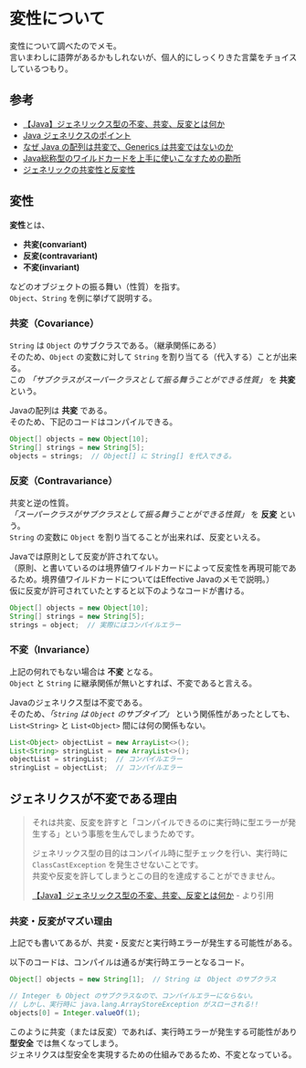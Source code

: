 # 変性について

変性について調べたのでメモ。  
言いまわしに語弊があるかもしれないが、個人的にしっくりきた言葉をチョイスしているつもり。


## 参考

* [【Java】ジェネリックス型の不変、共変、反変とは何か](http://hjm333.hatenablog.com/entry/2016/02/07/235454)
* [Java ジェネリクスのポイント](https://qiita.com/pebblip/items/1206f866980f2ff91e77)
* [なぜ Java の配列は共変で、Generics は共変ではないのか](http://sinsengumi.net/blog/2011/12/%E3%81%AA%E3%81%9C-java-%E3%81%AE%E9%85%8D%E5%88%97%E3%81%AF%E5%85%B1%E5%A4%89%E3%81%A7%E3%80%81generics-%E3%81%AF%E5%85%B1%E5%A4%89%E3%81%A7%E3%81%AF%E3%81%AA%E3%81%84%E3%81%AE%E3%81%8B/)
* [Java総称型のワイルドカードを上手に使いこなすための勘所](http://d.hatena.ne.jp/ryoasai/20110325/1301078699)
* [ジェネリックの共変性と反変性](https://msdn.microsoft.com/ja-jp/library/dd799517(v=vs.110).aspx)


## 変性

**変性**とは、

* **共変(convariant)**
* **反変(contravariant)**
* **不変(invariant)**

などのオブジェクトの振る舞い（性質）を指す。  
`Object`、`String` を例に挙げて説明する。


### 共変（Covariance）

`String` は `Object` のサブクラスである。（継承関係にある）  
そのため、`Object` の変数に対して `String` を割り当てる（代入する）ことが出来る。  
この *「サブクラスがスーパークラスとして振る舞うことができる性質」* を **共変** という。

Javaの配列は **共変** である。  
そのため、下記のコードはコンパイルできる。

```java
Object[] objects = new Object[10];
String[] strings = new String[5];
objects = strings;  // Object[] に String[] を代入できる。
```


### 反変（Contravariance）

共変と逆の性質。  
*「スーパークラスがサブクラスとして振る舞うことができる性質」* を **反変** という。  
`String` の変数に `Object` を割り当てることが出来れば、反変といえる。  

Javaでは原則として反変が許されてない。  
（原則、と書いているのは境界値ワイルドカードによって反変性を再現可能であるため。境界値ワイルドカードについてはEffective Javaのメモで説明。）  
仮に反変が許可されていたとすると以下のようなコードが書ける。

```java
Object[] objects = new Object[10];
String[] strings = new String[5];
strings = object;  // 実際にはコンパイルエラー
```


### 不変（Invariance）

上記の何れでもない場合は **不変** となる。  
`Object` と `String` に継承関係が無いとすれば、不変であると言える。

Javaのジェネリクス型は不変である。  
そのため、*「`String` は `Object` のサブタイプ」* という関係性があったとしても、
`List<String>` と `List<Object>` 間には何の関係もない。

```java
List<Object> objectList = new ArrayList<>();
List<String> stringList = new ArrayList<>();
objectList = stringList;  // コンパイルエラー
stringList = objectList;  // コンパイルエラー
```

## ジェネリクスが不変である理由

> それは共変、反変を許すと「コンパイルできるのに実行時に型エラーが発生する」という事態を生んでしまうためです。  
>   
> ジェネリックス型の目的はコンパイル時に型チェックを行い、実行時に `ClassCastException` を発生させないことです。  
> 共変や反変を許してしまうとこの目的を達成することができません。  
>   
> [【Java】ジェネリックス型の不変、共変、反変とは何か](http://hjm333.hatenablog.com/entry/2016/02/07/235454) - より引用


### 共変・反変がマズい理由

上記でも書いてあるが、共変・反変だと実行時エラーが発生する可能性がある。  

以下のコードは、コンパイルは通るが実行時エラーとなるコード。

```java
Object[] objects = new String[1];  // String は　Object のサブクラス

// Integer も Object のサブクラスなので、コンパイルエラーにならない。
// しかし、実行時に java.lang.ArrayStoreException がスローされる!!
objects[0] = Integer.valueOf(1);   
```

このように共変（または反変）であれば、実行時エラーが発生する可能性があり **型安全** では無くなってしまう。  
ジェネリクスは型安全を実現するための仕組みであるため、不変となっている。


